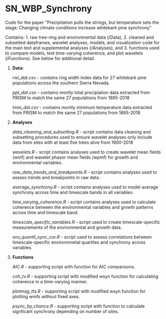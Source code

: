 # SN_WBP_Synchrony

Code for the paper "Precipitation pulls the strings, but temperature 
sets the stage: Changing climate conditions increase whitebark pine synchrony"

Contains: 1. raw tree-ring and environmental data (/Data), 2. cleaned and subsetted
dataframes, wavelet analyses, models, and visualization code for the main text and 
supplemental analyses (/Analyses), and 3. functions used to compare models, 
test time-varying coherence, and plot wavelets (/Functions).
See below for additional detail.

1.  **Data:**

    *rwi_dat.csv* - contains ring width index data for 27 whitebark pine populations
    across the southern Sierra Nevada.

    *ppt_dat.csv* - contains montly total precipiation data extracted from PRISM 
    to match the same 27 populations from 1895-2018

    *tmin_dat.csv* - contains montly minimum temperature data extracted from PRISM 
    to match the same 27 populations from 1895-2018
    

2.  **Analyses**

    *data_cleaning_and_subsetting.R* - script contains data cleaning and subsetting
    procedures used to ensure wavelet analyses only include data from sites with at least
    five trees alive from 1900-2018

    *wavelets.R* - script contains analyses used to create wavelet mean fields (wmf)
    and wavelet phasor mean fields (wpmf) for growth and environmental variables. 
    
    *raw_data_trends_and_breakpoints.R* - script contains analyses used to assess trends
    and breakpoints in raw data.
    
    *average_synchrony.R* - script contains analyses used to model average synchrony across
    time and timescale bands in all variables.
    
    *time_varying_coherence.R* - script contains analyses used to calculate coherence
    between the environmental variables and growth patterns across time and timescale band.
    
    *timescale_specific_variables.R* - script used to create timescale-specific measurements
    of the environmental and growth data.
    
    *env_quantil_sync_cor.R* - script used to assess correlations between timescale-specific
    environmnetal quartiles and synchrony across variables.


3.  **Functions**

    *AIC.R* - supporting script with function for AIC comparisons.
    
    *coh_tv.R* - supporting script with modified wsyn function for calculating coherence 
    in a time-varying manner.
    
    *plotmag_tts.R* - supporting script with modified wsyn function for plotting wmfs
    without fixed axes.
    
    *psync_by_chance.R* - supporting script with function to calculate signficant synchrony 
    depending on number of sites. 

